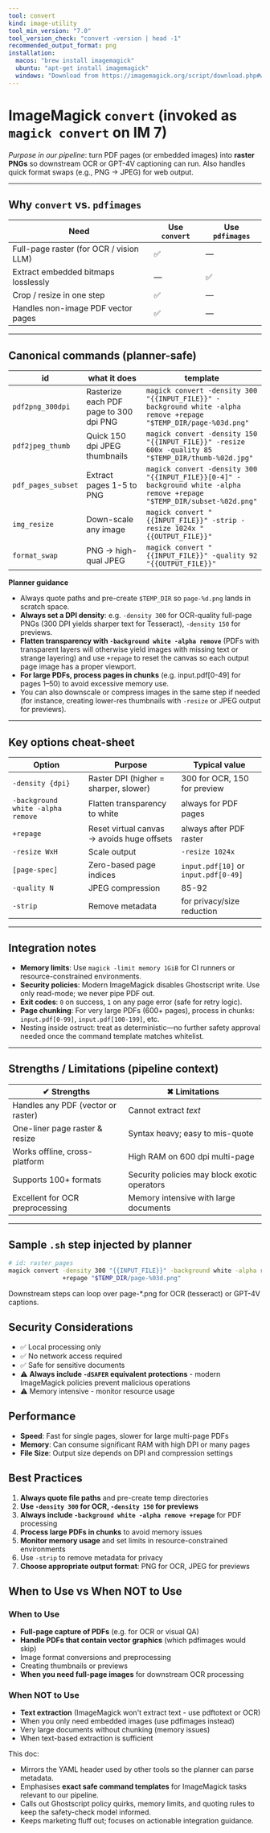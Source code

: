 ```yaml
---
tool: convert
kind: image-utility
tool_min_version: "7.0"
tool_version_check: "convert -version | head -1"
recommended_output_format: png
installation:
  macos: "brew install imagemagick"
  ubuntu: "apt-get install imagemagick"
  windows: "Download from https://imagemagick.org/script/download.php#windows"
---
```


# ImageMagick `convert`  (invoked as `magick convert` on IM 7)

*Purpose in our pipeline*: turn PDF pages (or embedded images) into **raster PNGs** so downstream OCR or GPT-4V captioning can run.  Also handles quick format swaps (e.g., PNG → JPEG) for web output.

---

## Why `convert` vs. `pdfimages`

| Need | Use `convert` | Use `pdfimages` |
|------|--------------|-----------------|
| Full-page raster (for OCR / vision LLM) | ✅ | — |
| Extract embedded bitmaps losslessly | — | ✅ |
| Crop / resize in one step | ✅ | — |
| Handles non-image PDF vector pages | ✅ | — |

---

## Canonical commands (planner-safe)

| id                  | what it does | template |
|---------------------|--------------|----------|
| `pdf2png_300dpi`    | Rasterize each PDF page to 300 dpi PNG | `magick convert -density 300 "{{INPUT_FILE}}" -background white -alpha remove +repage "$TEMP_DIR/page-%03d.png"` |
| `pdf2jpeg_thumb`    | Quick 150 dpi JPEG thumbnails | `magick convert -density 150 "{{INPUT_FILE}}" -resize 600x -quality 85 "$TEMP_DIR/thumb-%02d.jpg"` |
| `pdf_pages_subset`  | Extract pages 1-5 to PNG | `magick convert -density 300 "{{INPUT_FILE}}[0-4]" -background white -alpha remove +repage "$TEMP_DIR/subset-%02d.png"` |
| `img_resize`        | Down-scale any image | `magick convert "{{INPUT_FILE}}" -strip -resize 1024x "{{OUTPUT_FILE}}"` |
| `format_swap`       | PNG → high-qual JPEG | `magick convert "{{INPUT_FILE}}" -quality 92 "{{OUTPUT_FILE}}"` |

**Planner guidance**

* Always quote paths and pre-create `$TEMP_DIR` so `page-%d.png` lands in scratch space.
* **Always set a DPI density**: e.g. `-density 300` for OCR-quality full-page PNGs (300 DPI yields sharper text for Tesseract), `-density 150` for previews.
* **Flatten transparency with `-background white -alpha remove`** (PDFs with transparent layers will otherwise yield images with missing text or strange layering) and use `+repage` to reset the canvas so each output page image has a proper viewport.
* **For large PDFs, process pages in chunks** (e.g. input.pdf[0-49] for pages 1–50) to avoid excessive memory use.
* You can also downscale or compress images in the same step if needed (for instance, creating lower-res thumbnails with `-resize` or JPEG output for previews).

---

## Key options cheat-sheet

| Option | Purpose | Typical value |
|--------|---------|---------------|
| `-density {dpi}` | Raster DPI (higher = sharper, slower) | 300 for OCR, 150 for preview |
| `-background white -alpha remove` | Flatten transparency to white | always for PDF pages |
| `+repage` | Reset virtual canvas → avoids huge offsets | always after PDF raster |
| `-resize WxH` | Scale output | `-resize 1024x` |
| `[page-spec]` | Zero-based page indices | `input.pdf[10]` or `input.pdf[0-49]` |
| `-quality N` | JPEG compression | 85-92 |
| `-strip` | Remove metadata | for privacy/size reduction |

---

## Integration notes

* **Memory limits**: Use `magick -limit memory 1GiB` for CI runners or resource-constrained environments.
* **Security policies**: Modern ImageMagick disables Ghostscript write. Use only read-mode; we never pipe PDF out.
* **Exit codes**: `0` on success, `1` on any page error (safe for retry logic).
* **Page chunking**: For very large PDFs (600+ pages), process in chunks: `input.pdf[0-99]`, `input.pdf[100-199]`, etc.
* Nesting inside ostruct: treat as deterministic—no further safety approval needed once the command template matches whitelist.

---

## Strengths / Limitations (pipeline context)

| ✔︎ Strengths | ✖︎ Limitations |
|--------------|---------------|
| Handles any PDF (vector or raster) | Cannot extract *text* |
| One-liner page raster & resize | Syntax heavy; easy to mis-quote |
| Works offline, cross-platform | High RAM on 600 dpi multi-page |
| Supports 100+ formats | Security policies may block exotic operators |
| Excellent for OCR preprocessing | Memory intensive with large documents |

---

## Sample `.sh` step injected by planner

```bash
# id: raster_pages
magick convert -density 300 "{{INPUT_FILE}}" -background white -alpha remove \
               +repage "$TEMP_DIR/page-%03d.png"
```

Downstream steps can loop over page-*.png for OCR (tesseract) or GPT-4V captions.

## Security Considerations

* ✅ Local processing only
* ✅ No network access required
* ✅ Safe for sensitive documents
* ⚠️ **Always include `-dSAFER` equivalent protections** - modern ImageMagick policies prevent malicious operations
* ⚠️ Memory intensive - monitor resource usage

## Performance

* **Speed**: Fast for single pages, slower for large multi-page PDFs
* **Memory**: Can consume significant RAM with high DPI or many pages
* **File Size**: Output size depends on DPI and compression settings

## Best Practices

1. **Always quote file paths** and pre-create temp directories
2. **Use `-density 300` for OCR, `-density 150` for previews**
3. **Always include `-background white -alpha remove +repage`** for PDF processing
4. **Process large PDFs in chunks** to avoid memory issues
5. **Monitor memory usage** and set limits in resource-constrained environments
6. Use `-strip` to remove metadata for privacy
7. **Choose appropriate output format**: PNG for OCR, JPEG for previews

## When to Use vs When NOT to Use

### When to Use

* **Full-page capture of PDFs** (e.g. for OCR or visual QA)
* **Handle PDFs that contain vector graphics** (which pdfimages would skip)
* Image format conversions and preprocessing
* Creating thumbnails or previews
* **When you need full-page images** for downstream OCR processing

### When NOT to Use

* **Text extraction** (ImageMagick won't extract text - use pdftotext or OCR)
* When you only need embedded images (use pdfimages instead)
* Very large documents without chunking (memory issues)
* When text-based extraction is sufficient

This doc:

* Mirrors the YAML header used by other tools so the planner can parse metadata.
* Emphasises **exact safe command templates** for ImageMagick tasks relevant to our pipeline.
* Calls out Ghostscript policy quirks, memory limits, and quoting rules to keep the safety-check model informed.
* Keeps marketing fluff out; focuses on actionable integration guidance.
